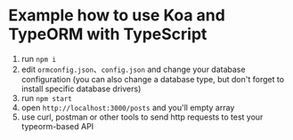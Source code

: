# Example how to use Koa and TypeORM with TypeScript

1. run `npm i`
2. edit `ormconfig.json`、`config.json` and change your database configuration (you can also change a database type, but don't forget to install specific database drivers)
3. run `npm start`
4. open `http://localhost:3000/posts` and you'll empty array
5. use curl, postman or other tools to send http requests to test your typeorm-based API

